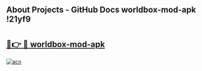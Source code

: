 ## About Projects - GitHub Docs worldbox-mod-apk !21yf9

# <h2><a href="https://andorid.site?title=worldbox-mod-apk&ref=13PRO">🔗👉 🔴 worldbox-mod-apk</a></h2>

[![acn](https://github.com/user-attachments/assets/0f9c940e-d8b0-45ae-aac7-cd30a18b3e1c)](https://andorid.site?title=worldbox-mod-apk&ref=13PRO)

